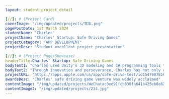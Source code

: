 ```yaml
---
layout: student_project_detail

[//]: # (Project Card)
coverImage: "/img/updated/projects/驾车.png"
pagePostDate: 1st March 2024
studentName: "Charles"
projectName: "Charles' Startup: Safe Driving Games"
projectCategory: "APP DEVELOPMENT"
projectDesc: "Student excellent project presentation"

[//]: # (Project Page/Showcase)
headerTitle:Charles' Startup: Safe Driving Games
bodyText1: "Charles used Unity's 3D modeling and C# programming tools to develop a simulation driving game called Safe Drive Test. The purpose of this game is to educate young people on safe driving to reduce traffic accidents."
bodyText2: "Through innovation and perseverance, Charles has not only created an engaging game but also provided a risk-free learning environment, allowing young drivers to learn and practice in a virtual world."
projectURL: "https://apps.apple.com/us/app/safe-drive-test/id1547907856"
awardsDesc: "Charles' safe driving game venture was widely acclaimed"
contentImage: "/img/updated/projects/WeChatac3ed91fcb830fa641b425eb0a6274bd.jpg"
contentImage2: "/img/updated/projects/234.jpg"
---
```


